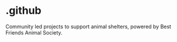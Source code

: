 # .github
Community led projects to support animal shelters, powered by Best Friends Animal Society.
